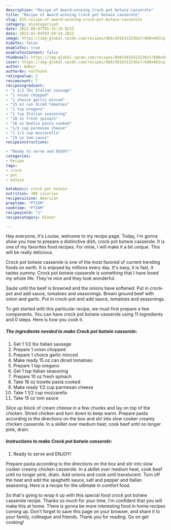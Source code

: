 ```yaml
---
description: "Recipe of Award-winning Crock pot botwie casserole"
title: "Recipe of Award-winning Crock pot botwie casserole"
slug: 615-recipe-of-award-winning-crock-pot-botwie-casserole
category: Uncategorized
date: 2022-08-07T05:35:19.821Z
date: 2023-01-04T03:59:54.281Z
image: https://img-global.cpcdn.com/recipes/db6c5016313236a7/680x482cq70/crock-pot-botwie-casserole-recipe-main-photo.jpg
hideToc: false
enableToc: true
enableTocContent: false
thumbnail: https://img-global.cpcdn.com/recipes/db6c5016313236a7/680x482cq70/crock-pot-botwie-casserole-recipe-main-photo.jpg
cover: https://img-global.cpcdn.com/recipes/db6c5016313236a7/680x482cq70/crock-pot-botwie-casserole-recipe-main-photo.jpg
author: Admin
authorAv: notfound
ratingvalue: 3
reviewcount: 7
recipeingredient:
- "1 1/2 lbs Italian sausage"
- "1 onion chopped"
- "1 choice garlic minced"
- "15 oz can diced tomatoes"
- "1 tsp oregano"
- "1 tsp Italian seasoning"
- "10 oz fresh spinach"
- "16 oz bowtie pasta cooked"
- "1/2 cup parmesan cheese"
- "1 1/2 cup mozzarella"
- "15 oz tom sauce"
recipeinstructions:

- "Ready to serve and ENJOY!"
categories:
- Recipe
tags:
- crock
- pot
- botwie

katakunci: crock pot botwie 
nutrition: 300 calories
recipecuisine: American
preptime: "PT15M"
cooktime: "PT34M"
recipeyield: "1"
recipecategory: Dinner

---
```



Hey everyone, it's Louise, welcome to my recipe page. Today, I'm gonna show you how to prepare a distinctive dish, crock pot botwie casserole. It is one of my favorites food recipes. For mine, I will make it a bit unique. This will be really delicious.

Crock pot botwie casserole is one of the most favored of current trending foods on earth. It is enjoyed by millions every day. It's easy, it is fast, it tastes yummy. Crock pot botwie casserole is something that I have loved my whole life. They're nice and they look wonderful.

Saute until the beef is browned and the onions have softened. Put in crock-pot and add sauce, tomatoes and seasonings. Brown ground beef with onion and garlic. Put in crock-pot and add sauce, tomatoes and seasonings.


To get started with this particular recipe, we must first prepare a few components. You can have crock pot botwie casserole using 11 ingredients and 0 steps. Here is how you cook it.

<!--inarticleads1-->

##### The ingredients needed to make Crock pot botwie casserole:

1. Get 1 1/2 lbs Italian sausage
1. Prepare 1 onion chopped
1. Prepare 1 choice garlic minced
1. Make ready 15 oz can diced tomatoes
1. Prepare 1 tsp oregano
1. Get 1 tsp Italian seasoning
1. Prepare 10 oz fresh spinach
1. Take 16 oz bowtie pasta cooked
1. Make ready 1/2 cup parmesan cheese
1. Take 1 1/2 cup mozzarella
1. Take 15 oz tom sauce


Slice up block of cream cheese in a few chunks and lay on top of the chicken. Shred chicken and turn down to keep warm. Prepare pasta according to the directions on the box and stir into slow cooker creamy chicken casserole. In a skillet over medium heat, cook beef until no longer pink, drain. 

<!--inarticleads2-->

##### Instructions to make Crock pot botwie casserole:


1. Ready to serve and ENJOY!

Prepare pasta according to the directions on the box and stir into slow cooker creamy chicken casserole. In a skillet over medium heat, cook beef until no longer pink, drain. Add onions and cook until translucent. Turn off the heat and add the spaghetti sauce, salt and pepper and Italian seasoning. Here is a recipe for the ultimate in comfort food. 

So that's going to wrap it up with this special food crock pot botwie casserole recipe. Thanks so much for your time. I'm confident that you will make this at home. There is gonna be more interesting food in home recipes coming up. Don't forget to save this page on your browser, and share it to your family, colleague and friends. Thank you for reading. Go on get cooking!
